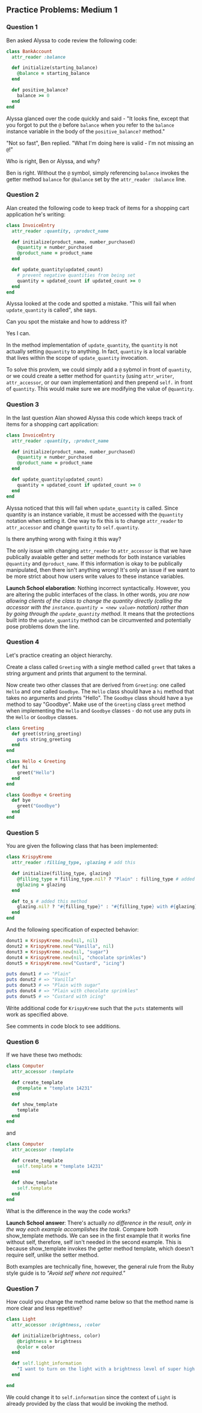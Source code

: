 ## Practice Problems: Medium 1

### Question 1

Ben asked Alyssa to code review the following code:
``` ruby
class BankAccount
  attr_reader :balance

  def initialize(starting_balance)
    @balance = starting_balance
  end

  def positive_balance?
    balance >= 0
  end
end
```
Alyssa glanced over the code quickly and said - "It looks fine, except that you forgot to put the `@` before `balance` when you refer to the `balance` instance variable in the body of the `positive_balance?` method."

"Not so fast", Ben replied. "What I'm doing here is valid - I'm not missing an `@`!"

Who is right, Ben or Alyssa, and why?

Ben is right. Without the `@` symbol, simply referencing `balance` invokes the getter method `balance` for `@balance` set by the `attr_reader :balance` line.


### Question 2

Alan created the following code to keep track of items for a shopping cart application he's writing:
``` ruby
class InvoiceEntry
  attr_reader :quantity, :product_name

  def initialize(product_name, number_purchased)
    @quantity = number_purchased
    @product_name = product_name
  end

  def update_quantity(updated_count)
    # prevent negative quantities from being set
    quantity = updated_count if updated_count >= 0
  end
end
```
Alyssa looked at the code and spotted a mistake. "This will fail when `update_quantity` is called", she says.

Can you spot the mistake and how to address it?

Yes I can.

In the method implementation of `update_quantity`, the `quantity` is not actually setting `@quantity` to anything. In fact, `quantity` is a local variable that lives within the scope of `update_quantity` invocation.

To solve this provlem, we could simply add a `@` sybmol in front of `quantity`, or we could create a setter method for `quantity` (using `attr_writer`, `attr_accessor`, or our own implementation) and then prepend `self.` in front of `quantity`. This would make sure we are modifying the value of `@quantity`.


### Question 3

In the last question Alan showed Alyssa this code which keeps track of items for a shopping cart application:
``` ruby
class InvoiceEntry
  attr_reader :quantity, :product_name

  def initialize(product_name, number_purchased)
    @quantity = number_purchased
    @product_name = product_name
  end

  def update_quantity(updated_count)
    quantity = updated_count if updated_count >= 0
  end
end
```
Alyssa noticed that this will fail when `update_quantity` is called. Since quantity is an instance variable, it must be accessed with the `@quantity` notation when setting it. One way to fix this is to change `attr_reader` to `attr_accessor` and change `quantity` to `self.quantity`.

Is there anything wrong with fixing it this way?

The only issue with changing `attr_reader` to `attr_accessor` is that we have publically avaiable getter and setter methods for both instance variables `@quantity` and `@product_name`. If this information is okay to be publically manipulated, then there isn't anything wrong! It's only an issue if we want to be more strict about how users write values to these instance variables.

**Launch School elaboration**:
Nothing incorrect syntactically. However, you are altering the public interfaces of the class. In other words, *you are now allowing clients of the class to change the quantity directly (calling the accessor with the `instance.quantity = <new value>` notation) rather than by going through the `update_quantity` method*. It means that the protections built into the `update_quantity` method can be circumvented and potentially pose problems down the line.


### Question 4

Let's practice creating an object hierarchy.

Create a class called `Greeting` with a single method called `greet` that takes a string argument and prints that argument to the terminal.

Now create two other classes that are derived from `Greeting`: one called `Hello` and one called `Goodbye`.
    The `Hello` class should have a `hi` method that takes no arguments and prints "Hello".
    The `Goodbye` class should have a `bye` method to say "Goodbye".
Make use of the `Greeting` class `greet` method when implementing the `Hello` and `Goodbye` classes - do not use any puts in the `Hello` or `Goodbye` classes.

``` ruby
class Greeting
  def greet(string_greeting)
    puts string_greeting
  end
end

class Hello < Greeting
  def hi
    greet("Hello")
  end
end

class Goodbye < Greeting
  def bye
    greet("Goodbye")
  end
end
```


### Question 5

You are given the following class that has been implemented:
``` ruby
class KrispyKreme
  attr_reader :filling_type, :glazing # add this

  def initialize(filling_type, glazing)
    @filling_type = filling_type.nil? ? "Plain" : filling_type # added ternary operator for value to be assigned
    @glazing = glazing
  end

  def to_s # added this method
    glazing.nil? ? "#{filling_type}" : "#{filling_type} with #{glazing}"
  end
end
```
And the following specification of expected behavior:
``` ruby
donut1 = KrispyKreme.new(nil, nil)
donut2 = KrispyKreme.new("Vanilla", nil)
donut3 = KrispyKreme.new(nil, "sugar")
donut4 = KrispyKreme.new(nil, "chocolate sprinkles")
donut5 = KrispyKreme.new("Custard", "icing")

puts donut1 # => "Plain"
puts donut2 # => "Vanilla"
puts donut3 # => "Plain with sugar"
puts donut4 # => "Plain with chocolate sprinkles"
puts donut5 # => "Custard with icing"
```
Write additional code for `KrispyKreme` such that the `puts` statements will work as specified above.

See comments in code block to see additions.


### Question 6

If we have these two methods:
``` ruby
class Computer
  attr_accessor :template

  def create_template
    @template = "template 14231"
  end

  def show_template
    template
  end
end
```
and
``` ruby
class Computer
  attr_accessor :template

  def create_template
    self.template = "template 14231"
  end

  def show_template
    self.template
  end
end
```
What is the difference in the way the code works?

**Launch School answer**:
There's actually *no difference in the result, only in the way each example accomplishes the task*. Compare both show_template methods. We can see in the first example that it works fine without self, therefore, self isn't needed in the second example. This is because show_template invokes the getter method template, which doesn't require self, unlike the setter method.

Both examples are technically fine, however, the general rule from the Ruby style guide is to *"Avoid self where not required."*


### Question 7

How could you change the method name below so that the method name is more clear and less repetitive?
``` ruby
class Light
  attr_accessor :brightness, :color

  def initialize(brightness, color)
    @brightness = brightness
    @color = color
  end

  def self.light_information
    "I want to turn on the light with a brightness level of super high and a colour of green"
  end

end
```

We could change it to `self.information` since the context of `Light` is already provided by the class that would be invoking the method.
